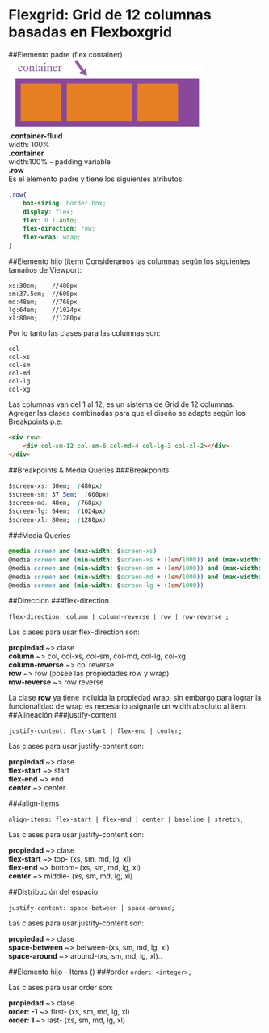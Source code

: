 # Flexgrid: Grid de 12 columnas basadas en Flexboxgrid
##Elemento padre (flex container)
![Container](images/container.jpg "Elemento Padre")  
**.container-fluid**  
width: 100%  
**.container**  
width:100% - padding variable  
**.row**  
Es el elemento padre y tiene los siguientes atributos:  
```css
.row{
	box-sizing: border-box;
	display: flex;
	flex: 0 1 auto;
	flex-direction: row;
	flex-wrap: wrap;
}
```
##Elemento hijo (item)
Consideramos las columnas según los siguientes tamaños de Viewport:
```
xs:30em;	//480px
sm:37.5em;	//600px
md:48em;	//768px
lg:64em;	//1024px
xl:80em;	//1280px
```

Por lo tanto las clases para las columnas son:

```
col
col-xs
col-sm
col-md
col-lg
col-xg
```
Las columnas van del 1 al 12, es un sistema de Grid de 12 columnas. Agregar las clases combinadas para que el diseño se adapte según los Breakpoints
p.e.
```html
<div row>
	<div col-sm-12 col-sm-6 col-md-4 col-lg-3 col-xl-2></div>
</div>
```
##Breakpoints & Media Queries
###Breakponits
```css
$screen-xs: 30em;  (480px)
$screen-sm: 37.5em;  (600px)
$screen-md: 48em;  (768px)
$screen-lg: 64em;  (1024px)
$screen-xl: 80em;  (1280px)
```
###Media Queries
```css
@media screen and (max-width: $screen-xs)
@media screen and (min-width: $screen-xs + (1em/1000)) and (max-width: $screen-sm)
@media screen and (min-width: $screen-sm + (1em/1000)) and (max-width: $screen-md)
@media screen and (min-width: $screen-md + (1em/1000)) and (max-width: $screen-lg)
@media screen and (min-width: $screen-lg + (1em/1000))
```
##Direccion
###flex-direction

`flex-direction: column | column-reverse | row | row-reverse ;`

Las clases para usar flex-direction son:

**propiedad** ~> clase  
**column** ~> col, col-xs, col-sm, col-md, col-lg, col-xg  
**column-reverse** ~> col reverse  
**row** ~> row (posee las propiedades row y wrap)  
**row-reverse** ~> row reverse  

La clase **row** ya tiene incluida la propiedad wrap, sin embargo para lograr la funcionalidad de wrap es necesario asignarle un width absoluto al item.
##Alineación
###justify-content

`justify-content: flex-start | flex-end | center;`

Las clases para usar justify-content son:

**propiedad** ~> clase  
**flex-start** ~> start  
**flex-end** ~> end  
**center** ~> center  

###align-items

`align-items: flex-start | flex-end | center | baseline | stretch;`

Las clases para usar justify-content son:

**propiedad** ~> clase  
**flex-start** ~> top- (xs, sm, md, lg, xl)  
**flex-end** ~> bottom- (xs, sm, md, lg, xl)  
**center** ~> middle- (xs, sm, md, lg, xl)  

##Distribución del espacio

`justify-content: space-between | space-around;`

Las clases para usar justify-content son:

**propiedad** ~> clase  
**space-between** ~> between-(xs, sm, md, lg, xl)  
**space-around** ~> around-(xs, sm, md, lg, xl)..

##Elemento hijo - Items ()
###order
`order: <integer>;`

Las clases para usar order son:

**propiedad** ~> clase  
**order: -1** ~> first- (xs, sm, md, lg, xl)  
**order: 1** ~> last- (xs, sm, md, lg, xl)  
